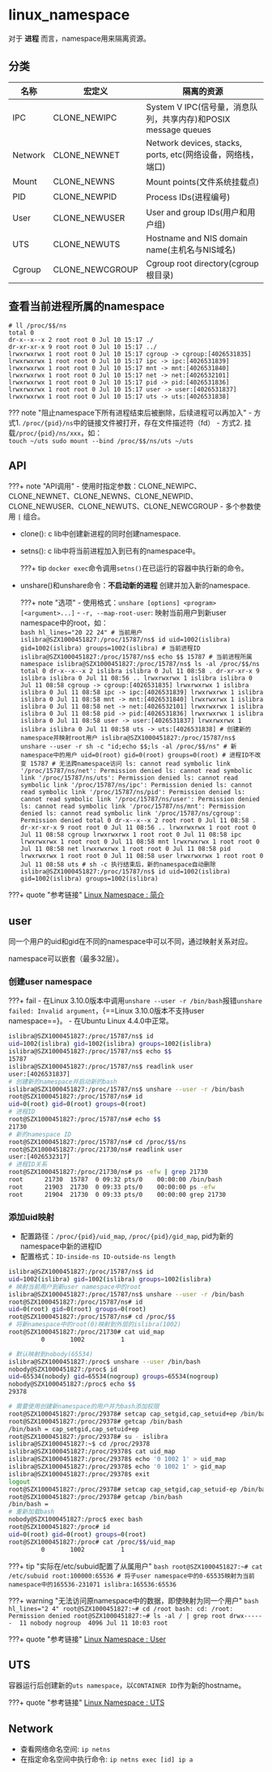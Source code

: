 # linux_namespace

对于 **进程** 而言，namespace用来隔离资源。

## 分类

名称 | 宏定义 | 隔离的资源
--- | --- | ---
IPC | CLONE_NEWIPC | System V IPC(信号量，消息队列，共享内存)和POSIX message queues
Network | CLONE_NEWNET | Network devices, stacks, ports, etc(网络设备，网络栈，端口)
Mount | CLONE_NEWNS | Mount points(文件系统挂载点)
PID | CLONE_NEWPID | Process IDs(进程编号)
User | CLONE_NEWUSER | User and group IDs(用户和用户组)
UTS | CLONE_NEWUTS | Hostname and NIS domain name(主机名与NIS域名)
Cgroup | CLONE_NEWCGROUP | Cgroup root directory(cgroup根目录)


## 查看当前进程所属的namespace

``` hl_lines="1"
# ll /proc/$$/ns
total 0
dr-x--x--x 2 root root 0 Jul 10 15:17 ./
dr-xr-xr-x 9 root root 0 Jul 10 15:17 ../
lrwxrwxrwx 1 root root 0 Jul 10 15:17 cgroup -> cgroup:[4026531835]
lrwxrwxrwx 1 root root 0 Jul 10 15:17 ipc -> ipc:[4026531839]
lrwxrwxrwx 1 root root 0 Jul 10 15:17 mnt -> mnt:[4026531840]
lrwxrwxrwx 1 root root 0 Jul 10 15:17 net -> net:[4026532101]
lrwxrwxrwx 1 root root 0 Jul 10 15:17 pid -> pid:[4026531836]
lrwxrwxrwx 1 root root 0 Jul 10 15:17 user -> user:[4026531837]
lrwxrwxrwx 1 root root 0 Jul 10 15:17 uts -> uts:[4026531838]
```

??? note "阻止namespace下所有进程结束后被删除，后续进程可以再加入"
    - 方式1. `/proc/{pid}/ns`中的链接文件被打开，存在文件描述符（fd）
    - 方式2. 挂载`/proc/{pid}/ns/xxx`，如：  
        ```
        touch ~/uts
        sudo mount --bind /proc/$$/ns/uts ~/uts
        ```


## API

???+ note "API调用"
    - 使用时指定参数：CLONE_NEWIPC、CLONE_NEWNET、CLONE_NEWNS、CLONE_NEWPID、CLONE_NEWUSER、CLONE_NEWUTS、CLONE_NEWCGROUP
    - 多个参数使用 `|` 组合。

- clone(): c lib中创建新进程的同时创建namespace.
- setns(): c lib中将当前进程加入到已有的namespace中。

    ???+ tip
        `docker exec`命令调用`setns()`在已运行的容器中执行新的命令。

- unshare()和unshare命令：**不启动新的进程** 创建并加入新的namespace.

    ???+ note "选项"
        - 使用格式：`unshare [options] <program> [<argument>...]`
        - `-r, --map-root-user`: 映射当前用户到新user namespace中的root，如：  
            ```bash hl_lines="20 22 24"
            # 当前用户
            islibra@SZX1000451827:/proc/15787/ns$ id
            uid=1002(islibra) gid=1002(islibra) groups=1002(islibra)
            # 当前进程ID
            islibra@SZX1000451827:/proc/15787/ns$ echo $$
            15787
            # 当前进程所属namespace
            islibra@SZX1000451827:/proc/15787/ns$ ls -al /proc/$$/ns
            total 0
            dr-x--x--x 2 islibra islibra 0 Jul 11 08:58 .
            dr-xr-xr-x 9 islibra islibra 0 Jul 11 08:56 ..
            lrwxrwxrwx 1 islibra islibra 0 Jul 11 08:58 cgroup -> cgroup:[4026531835]
            lrwxrwxrwx 1 islibra islibra 0 Jul 11 08:58 ipc -> ipc:[4026531839]
            lrwxrwxrwx 1 islibra islibra 0 Jul 11 08:58 mnt -> mnt:[4026531840]
            lrwxrwxrwx 1 islibra islibra 0 Jul 11 08:58 net -> net:[4026532101]
            lrwxrwxrwx 1 islibra islibra 0 Jul 11 08:58 pid -> pid:[4026531836]
            lrwxrwxrwx 1 islibra islibra 0 Jul 11 08:58 user -> user:[4026531837]
            lrwxrwxrwx 1 islibra islibra 0 Jul 11 08:58 uts -> uts:[4026531838]
            # 创建新的namespace并映射root用户
            islibra@SZX1000451827:/proc/15787/ns$ unshare --user -r sh -c "id;echo $$;ls -al /proc/$$/ns"
            # 新namespace中的用户
            uid=0(root) gid=0(root) groups=0(root)
            # 进程ID不改变
            15787
            # 无法跨namespace访问
            ls: cannot read symbolic link '/proc/15787/ns/net': Permission denied
            ls: cannot read symbolic link '/proc/15787/ns/uts': Permission denied
            ls: cannot read symbolic link '/proc/15787/ns/ipc': Permission denied
            ls: cannot read symbolic link '/proc/15787/ns/pid': Permission denied
            ls: cannot read symbolic link '/proc/15787/ns/user': Permission denied
            ls: cannot read symbolic link '/proc/15787/ns/mnt': Permission denied
            ls: cannot read symbolic link '/proc/15787/ns/cgroup': Permission denied
            total 0
            dr-x--x--x 2 root root 0 Jul 11 08:58 .
            dr-xr-xr-x 9 root root 0 Jul 11 08:56 ..
            lrwxrwxrwx 1 root root 0 Jul 11 08:58 cgroup
            lrwxrwxrwx 1 root root 0 Jul 11 08:58 ipc
            lrwxrwxrwx 1 root root 0 Jul 11 08:58 mnt
            lrwxrwxrwx 1 root root 0 Jul 11 08:58 net
            lrwxrwxrwx 1 root root 0 Jul 11 08:58 pid
            lrwxrwxrwx 1 root root 0 Jul 11 08:58 user
            lrwxrwxrwx 1 root root 0 Jul 11 08:58 uts
            # sh -c 执行结束后，新的namespace自动删除
            islibra@SZX1000451827:/proc/15787/ns$ id
            uid=1002(islibra) gid=1002(islibra) groups=1002(islibra)
            ```


???+ quote "参考链接"
    [Linux Namespace : 简介](https://www.cnblogs.com/sparkdev/p/9365405.html)


## user

同一个用户的uid和gid在不同的namespace中可以不同，通过映射关系对应。

namespace可以嵌套（最多32层）。

### 创建user namespace

???+ fail
    - 在Linux 3.10.0版本中调用`unshare --user -r /bin/bash`报错`unshare failed: Invalid argument`，{==Linux 3.10.0版本不支持user namespace==}。
    - 在Ubuntu Linux 4.4.0中正常。

```bash hl_lines="6 17"
islibra@SZX1000451827:/proc/15787/ns$ id
uid=1002(islibra) gid=1002(islibra) groups=1002(islibra)
islibra@SZX1000451827:/proc/15787/ns$ echo $$
15787
islibra@SZX1000451827:/proc/15787/ns$ readlink user
user:[4026531837]
# 创建新的namespace并启动新的bash
islibra@SZX1000451827:/proc/15787/ns$ unshare --user -r /bin/bash
root@SZX1000451827:/proc/15787/ns# id
uid=0(root) gid=0(root) groups=0(root)
# 进程ID
root@SZX1000451827:/proc/15787/ns# echo $$
21730
# 新的namespace ID
root@SZX1000451827:/proc/15787/ns# cd /proc/$$/ns
root@SZX1000451827:/proc/21730/ns# readlink user
user:[4026532317]
# 进程ID关系
root@SZX1000451827:/proc/21730/ns# ps -efw | grep 21730
root      21730  15787  0 09:32 pts/0    00:00:00 /bin/bash
root      21903  21730  0 09:33 pts/0    00:00:00 ps -efw
root      21904  21730  0 09:33 pts/0    00:00:00 grep 21730
```

### 添加uid映射

- 配置路径：`/proc/{pid}/uid_map`, `/proc/{pid}/gid_map`, pid为新的namespace中新的进程ID
- 配置格式：`ID-inside-ns ID-outside-ns length`

```bash tab="自动映射到root" hl_lines="10"
islibra@SZX1000451827:/proc/15787/ns$ id
uid=1002(islibra) gid=1002(islibra) groups=1002(islibra)
# 映射当前用户到新user namespace中的root
islibra@SZX1000451827:/proc/15787/ns$ unshare --user -r /bin/bash
root@SZX1000451827:/proc/15787/ns# id
uid=0(root) gid=0(root) groups=0(root)
root@SZX1000451827:/proc/15787/ns# cd /proc/$$
# 将新namespace中的root(0)映射到外层的islibra(1002)
root@SZX1000451827:/proc/21730# cat uid_map
         0       1002          1
```

```bash tab="默认并手动添加映射" hl_lines="9 12 27"
# 默认映射到nobody(65534)
islibra@SZX1000451827:/proc$ unshare --user /bin/bash
nobody@SZX1000451827:/proc$ id
uid=65534(nobody) gid=65534(nogroup) groups=65534(nogroup)
nobody@SZX1000451827:/proc$ echo $$
29378

# 需要使用创建新namespace的用户并为bash添加权限
root@SZX1000451827:/proc/29378# setcap cap_setgid,cap_setuid+ep /bin/bash
root@SZX1000451827:/proc/29378# getcap /bin/bash
/bin/bash = cap_setgid,cap_setuid+ep
root@SZX1000451827:/proc/29378# su - islibra
islibra@SZX1000451827:~$ cd /proc/29378
islibra@SZX1000451827:/proc/29378$ cat uid_map
islibra@SZX1000451827:/proc/29378$ echo '0 1002 1' > uid_map
islibra@SZX1000451827:/proc/29378$ echo '0 1002 1' > gid_map
islibra@SZX1000451827:/proc/29378$ exit
logout
root@SZX1000451827:/proc/29378# setcap cap_setgid,cap_setuid-ep /bin/bash
root@SZX1000451827:/proc/29378# getcap /bin/bash
/bin/bash =
# 重新加载bash
nobody@SZX1000451827:/proc$ exec bash
root@SZX1000451827:/proc# id
uid=0(root) gid=0(root) groups=0(root)
root@SZX1000451827:/proc# cat /proc/$$/uid_map
         0       1002          1
```

???+ tip "实际在/etc/subuid配置了从属用户"
    ```bash
    root@SZX1000451827:~# cat /etc/subuid
    root:100000:65536
    # 将子user namespace中的0-65535映射为当前namespace中的165536-231071
    islibra:165536:65536
    ```

???+ warning "无法访问原namespace中的数据，即使映射为同一个用户"
    ```bash hl_lines="2 4"
    root@SZX1000451827:~# cd /root
    bash: cd: /root: Permission denied
    root@SZX1000451827:~# ls -al / | grep root
    drwx------  11 nobody nogroup  4096 Jul 11 10:03 root
    ```


???+ quote "参考链接"
    [Linux Namespace : User](https://www.cnblogs.com/sparkdev/p/9462838.html)


## UTS

容器运行后创建新的`uts namespace`，以`CONTAINER ID`作为新的hostname。

???+ quote "参考链接"
    [Linux Namespace : UTS](https://www.cnblogs.com/sparkdev/p/9377072.html)

## Network

- 查看网络命名空间: `ip netns`
- 在指定命名空间中执行命令: `ip netns exec [id] ip a`
